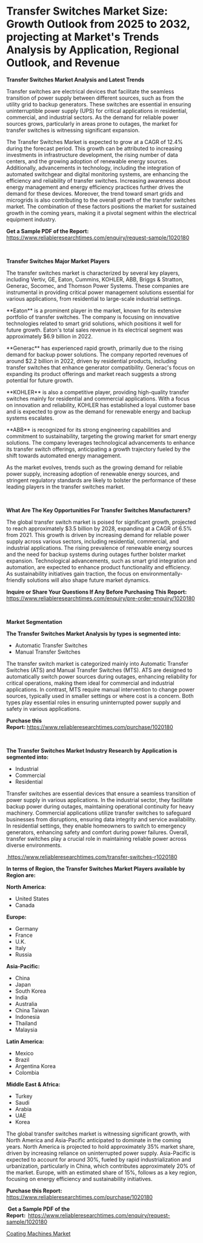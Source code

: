 <p><h1>Transfer Switches Market Size: Growth Outlook from 2025 to 2032, projecting at Market's Trends Analysis by Application, Regional Outlook, and Revenue</h1></p><p><strong>Transfer Switches Market Analysis and Latest Trends</strong></p>
<p><p>Transfer switches are electrical devices that facilitate the seamless transition of power supply between different sources, such as from the utility grid to backup generators. These switches are essential in ensuring uninterruptible power supply (UPS) for critical applications in residential, commercial, and industrial sectors. As the demand for reliable power sources grows, particularly in areas prone to outages, the market for transfer switches is witnessing significant expansion.</p><p>The Transfer Switches Market is expected to grow at a CAGR of 12.4% during the forecast period. This growth can be attributed to increasing investments in infrastructure development, the rising number of data centers, and the growing adoption of renewable energy sources. Additionally, advancements in technology, including the integration of automated switchgear and digital monitoring systems, are enhancing the efficiency and reliability of transfer switches. Increasing awareness about energy management and energy efficiency practices further drives the demand for these devices. Moreover, the trend toward smart grids and microgrids is also contributing to the overall growth of the transfer switches market. The combination of these factors positions the market for sustained growth in the coming years, making it a pivotal segment within the electrical equipment industry.</p></p>
<p><strong>Get a Sample PDF of the Report:&nbsp;</strong> <a href="https://www.reliableresearchtimes.com/enquiry/request-sample/1020180?utm_campaign=3281&utm_medium=2&utm_source=Github&utm_content=ia&utm_term=10042025&utm_id=transfer-switches">https://www.reliableresearchtimes.com/enquiry/request-sample/1020180</a></p>
<p>&nbsp;</p>
<p><strong>Transfer Switches Major Market Players</strong></p>
<p><p>The transfer switches market is characterized by several key players, including Vertiv, GE, Eaton, Cummins, KOHLER, ABB, Briggs & Stratton, Generac, Socomec, and Thomson Power Systems. These companies are instrumental in providing critical power management solutions essential for various applications, from residential to large-scale industrial settings.</p><p>**Eaton** is a prominent player in the market, known for its extensive portfolio of transfer switches. The company is focusing on innovative technologies related to smart grid solutions, which positions it well for future growth. Eaton's total sales revenue in its electrical segment was approximately $6.9 billion in 2022.</p><p>**Generac** has experienced rapid growth, primarily due to the rising demand for backup power solutions. The company reported revenues of around $2.2 billion in 2022, driven by residential products, including transfer switches that enhance generator compatibility. Generac's focus on expanding its product offerings and market reach suggests a strong potential for future growth.</p><p>**KOHLER** is also a competitive player, providing high-quality transfer switches mainly for residential and commercial applications. With a focus on innovation and reliability, KOHLER has established a loyal customer base and is expected to grow as the demand for renewable energy and backup systems escalates.</p><p>**ABB** is recognized for its strong engineering capabilities and commitment to sustainability, targeting the growing market for smart energy solutions. The company leverages technological advancements to enhance its transfer switch offerings, anticipating a growth trajectory fueled by the shift towards automated energy management.</p><p>As the market evolves, trends such as the growing demand for reliable power supply, increasing adoption of renewable energy sources, and stringent regulatory standards are likely to bolster the performance of these leading players in the transfer switches market.</p></p>
<p>&nbsp;</p>
<p><strong>What Are The Key Opportunities For Transfer Switches Manufacturers?</strong></p>
<p><p>The global transfer switch market is poised for significant growth, projected to reach approximately $3.5 billion by 2028, expanding at a CAGR of 6.5% from 2021. This growth is driven by increasing demand for reliable power supply across various sectors, including residential, commercial, and industrial applications. The rising prevalence of renewable energy sources and the need for backup systems during outages further bolster market expansion. Technological advancements, such as smart grid integration and automation, are expected to enhance product functionality and efficiency. As sustainability initiatives gain traction, the focus on environmentally-friendly solutions will also shape future market dynamics.</p></p>
<p><strong>Inquire or Share Your Questions If Any Before Purchasing This Report:</strong> <a href="https://www.reliableresearchtimes.com/enquiry/pre-order-enquiry/1020180?utm_campaign=3281&utm_medium=2&utm_source=Github&utm_content=ia&utm_term=10042025&utm_id=transfer-switches">https://www.reliableresearchtimes.com/enquiry/pre-order-enquiry/1020180</a></p>
<p>&nbsp;</p>
<p><strong>Market Segmentation</strong></p>
<p><strong>The Transfer Switches Market Analysis by types is segmented into:</strong></p>
<p><ul><li>Automatic Transfer Switches</li><li>Manual Transfer Switches</li></ul></p>
<p><p>The transfer switch market is categorized mainly into Automatic Transfer Switches (ATS) and Manual Transfer Switches (MTS). ATS are designed to automatically switch power sources during outages, enhancing reliability for critical operations, making them ideal for commercial and industrial applications. In contrast, MTS require manual intervention to change power sources, typically used in smaller settings or where cost is a concern. Both types play essential roles in ensuring uninterrupted power supply and safety in various applications.</p></p>
<p><strong>Purchase this Report:&nbsp;</strong><a href="https://www.reliableresearchtimes.com/purchase/1020180?utm_campaign=3281&utm_medium=2&utm_source=Github&utm_content=ia&utm_term=10042025&utm_id=transfer-switches">https://www.reliableresearchtimes.com/purchase/1020180</a></p>
<p>&nbsp;</p>
<p><strong>The Transfer Switches Market Industry Research by Application is segmented into:</strong></p>
<p><ul><li>Industrial</li><li>Commercial</li><li>Residential</li></ul></p>
<p><p>Transfer switches are essential devices that ensure a seamless transition of power supply in various applications. In the industrial sector, they facilitate backup power during outages, maintaining operational continuity for heavy machinery. Commercial applications utilize transfer switches to safeguard businesses from disruptions, ensuring data integrity and service availability. In residential settings, they enable homeowners to switch to emergency generators, enhancing safety and comfort during power failures. Overall, transfer switches play a crucial role in maintaining reliable power across diverse environments.</p></p>
<p><a href="https://www.reliableresearchtimes.com/transfer-switches-r1020180?utm_campaign=3281&utm_medium=2&utm_source=Github&utm_content=ia&utm_term=10042025&utm_id=transfer-switches">&nbsp;https://www.reliableresearchtimes.com/transfer-switches-r1020180</a></p>
<p><strong>In terms of Region, the Transfer Switches Market Players available by Region are:</strong></p>
<p>
    <p> <strong> North America: </strong>
        <ul>
            <li>United States</li>
            <li>Canada</li>
        </ul>
        </p> 
    <p> <strong> Europe: </strong>
        <ul>
            <li>Germany</li>
            <li>France</li>
            <li>U.K.</li>
            <li>Italy</li>
            <li>Russia</li>
        </ul>
        </p> 
    <p> <strong> Asia-Pacific: </strong>
        <ul>
            <li>China</li>
            <li>Japan</li>
            <li>South Korea</li>
            <li>India</li>
            <li>Australia</li>
            <li>China Taiwan</li>
            <li>Indonesia</li>
            <li>Thailand</li>
            <li>Malaysia</li>
        </ul>
        </p> 
    <p> <strong> Latin America: </strong>
        <ul>
            <li>Mexico</li>
            <li>Brazil</li>
            <li>Argentina Korea</li>
            <li>Colombia</li>
        </ul>
        </p> 
    <p> <strong> Middle East & Africa: </strong>
        <ul>
            <li>Turkey</li>
            <li>Saudi</li>
            <li>Arabia</li>
            <li>UAE</li>
            <li>Korea</li>
        </ul>
    </p>
    </p>
<p><p>The global transfer switches market is witnessing significant growth, with North America and Asia-Pacific anticipated to dominate in the coming years. North America is projected to hold approximately 35% market share, driven by increasing reliance on uninterrupted power supply. Asia-Pacific is expected to account for around 30%, fueled by rapid industrialization and urbanization, particularly in China, which contributes approximately 20% of the market. Europe, with an estimated share of 15%, follows as a key region, focusing on energy efficiency and sustainability initiatives.</p></p>
<p><strong>Purchase this Report: </strong><a href="https://www.reliableresearchtimes.com/purchase/1020180?utm_campaign=3281&utm_medium=2&utm_source=Github&utm_content=ia&utm_term=10042025&utm_id=transfer-switches">https://www.reliableresearchtimes.com/purchase/1020180</a></p>
<p>&nbsp;<strong>Get a Sample PDF of the Report:&nbsp;&nbsp;</strong><a href="https://www.reliableresearchtimes.com/enquiry/request-sample/1020180?utm_campaign=3281&utm_medium=2&utm_source=Github&utm_content=ia&utm_term=10042025&utm_id=transfer-switches">https://www.reliableresearchtimes.com/enquiry/request-sample/1020180</a></p>
<p><strong></strong></p>
<p><p><a href="https://github.com/winjelequegt/Market-Research-Report-List-1/blob/main/coating-machines-market.md?utm_campaign=3281&utm_medium=2&utm_source=Github&utm_content=ia&utm_term=10042025&utm_id=transfer-switches">Coating Machines Market</a></p></p>